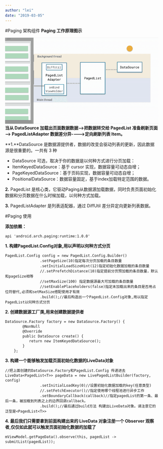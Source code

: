 ```yaml
---
author: "lei"
date: "2019-03-05"
---
```


#Paging 架构组件
**Paging 工作原理图示**

![](imagers/0ff10004.png)
**当从 DataSource 加载出页面数据数据—>把数据转交给 PagedList 准备刷新页面—> PagedListAdapter 数据差分异---->定向刷新列表 Item。**

**1.**DataSource 是数据源提供者，数据的改变会驱动列表的更新，因此数据源是很重要的。一共有 3 种

- DataSource 可选，取决于你的数据是以何种方式进行分页加载：
- ItemKeyedDataSource：基于 cursor 实现，数据容量可动态自增；
- PageKeyedDataSource：基于页码实现，数据容量可动态自增；
- PositionalDataSource：数据容量固定，基于index加载特定范围的数据。

**2.** PagedList 是核心类，它驱动Paging从数据源加载数据，同时负责页面初始化数据和分页数据在什么时候加载，以何种方式加载。

**3.** PagedListAdapter 是列表适配器，通过 DiffUtil 差分异定向更新列表数据。

#Paging 使用

**添加依赖：**

	api 'android.arch.paging:runtime:1.0.0'

**1. 构建PagedList.Config对象,用以声明以何种方式分页**

	PagedList.Config config = new PagedList.Config.Builder()
	                .setPageSize(10)指定每次分页加载的条目数量
	                .setInitialLoadSizeHint(12)指定初始化数据加载的条目数量
	                //.setPrefetchDistance(10)指定提前分页预加载的条目数量，默认和pageSize相等
	                //setMaxSize(100) 指定数据源最大可加载的条目数量
	                //setEnablePlaceholders(false)指定未加载出来的条目是否用占位符替代,必须和setMaxSize搭配使用才有效
	                .build();//最后构造出一个PagedList.Config对象,用以指定PagedList以何种方式分页

**2. 创建数据源工厂类,用来创建数据提供者**

	DataSource.Factory factory = new DataSource.Factory() {
	        @NonNull
	        @Override
	        public DataSource create() {
	           return new ItemKeyedDataSource();
	        }
	    };

**3. 构建一个能够触发加载页面初始化数据的LiveData对象**

	//把上面创建的DataSource.Factory和PagedList.Config 传递进去
	LiveData<PagedList<T>> pageData = new LivePagedListBuilder(factory, config)
	                .setInitialLoadKey(0)//设置初始化数据加载的key(任意类型)
	                //.setFetchExecutor()//指定使用哪个线程池进行异步工作
	                .setBoundaryCallback(callback)//指定pagedList的第一条、最后一条，被加载到列表之上的边界回调callback。
	                .build();//最后通过build方法 构建出LiveData对象。请注意它的 泛型是<PagedList<T>>

**4. 最后我们只需要拿到前面构建出来的 LiveData 对象注册一个 Observer 观察者,仅仅如此就可以触发页面初始化数据的加载了**

	mViewModel.getPageData().observe(this, pagedList -> submitList(pagedList));